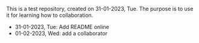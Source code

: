 This is a test repository, created on 31-01-2023, Tue. The purpose is to use
it for learning how to collaboration.

- 31-01-2023, Tue: Add README online
- 01-02-2023, Wed: add a collaborator



